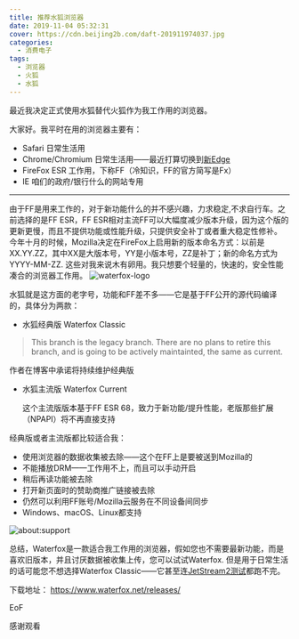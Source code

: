 ```yaml
---
title: 推荐水狐浏览器
date: 2019-11-04 05:32:31
cover: https://cdn.beijing2b.com/daft-201911974037.jpg
categories:
  - 消费电子
tags:
  - 浏览器
  - 火狐
  - 水狐
---
```

最近我决定正式使用水狐替代火狐作为我工作用的浏览器。

<!-- more -->

大家好。我平时在用的浏览器主要有：
- Safari 日常生活用
- Chrome/Chromium 日常生活用——最近打算切换到[新Edge](https://www.microsoftedgeinsider.com/en-us/download/)
- FireFox ESR 工作用，下称FF（冷知识，FF的官方简写是Fx）
- IE 咱们的政府/银行什么的网站专用
---
由于FF是用来工作的，对于新功能什么的并不感兴趣，力求稳定,不求自行车。之前选择的是FF ESR，FF ESR相对主流FF可以大幅度减少版本升级，因为这个版的更新更慢，而且不提供功能或性能升级，只提供安全补丁或者重大稳定性修补。
今年十月的时候，Mozilla决定在FireFox上启用新的版本命名方式：以前是XX.YY.ZZ，其中XX是大版本号，YY是小版本号，ZZ是补丁；新的命名方式为YYYY-MM-ZZ.
这些对我来说木有卵用。我只想要个轻量的，快速的，安全性能凑合的浏览器工作用。
![waterfox-logo](https://cdn.beijing2b.com/waterfox-20191110135939.png)

水狐就是这方面的老字号，功能和FF差不多——它是基于FF公开的源代码编译的，具体分为两款：
- 水狐经典版 Waterfox Classic
>This branch is the legacy branch. There are no plans to retire this branch, and is going to be actively maintainted, the same as current.

作者在博客中承诺将持续维护经典版
- 水狐主流版 Waterfox Current

  这个主流版版本基于FF ESR 68，致力于新功能/提升性能，老版那些扩展（NPAPI）将不再直接支持

经典版或者主流版都比较适合我：
- 使用浏览器的数据收集被去除——这个在FF上是要被送到Mozilla的
- 不能播放DRM——工作用不上，而且可以手动开启
- 稍后再读功能被去除
- 打开新页面时的赞助商推广链接被去除
- 仍然可以利用FF账号/Mozilla云服务在不同设备间同步
- Windows、macOS、Linux都支持

![`about:support`](https://cdn.beijing2b.com/waterfox-20191110141657.jpg)

总结，Waterfox是一款适合我工作用的浏览器，假如您也不需要最新功能，而是喜欢旧版本，并且讨厌数据被收集上传，您可以试试Waterfox. 但是用于日常生活的话可能您不想选择Waterfox Classic——它甚至连[JetStream2测试](https://browserbench.org/JetStream/)都跑不完。

下载地址：
https://www.waterfox.net/releases/

EoF

感谢观看
